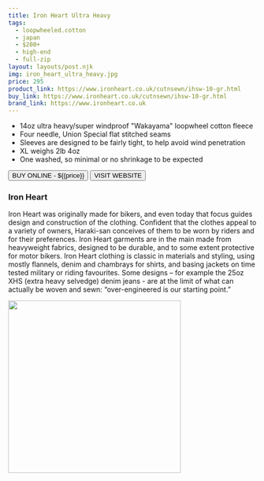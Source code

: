 ```yaml
---
title: Iron Heart Ultra Heavy
tags:
  - loopwheeled.cotton
  - japan
  - $200+ 
  - high-end 
  - full-zip
layout: layouts/post.njk
img: iron_heart_ultra_heavy.jpg
price: 295
product_link: https://www.ironheart.co.uk/cutnsewn/ihsw-10-gr.html
buy_link: https://www.ironheart.co.uk/cutnsewn/ihsw-10-gr.html 
brand_link: https://www.ironheart.co.uk
---
```

<div class="col col-sm-8">

* 14oz ultra heavy/super windproof "Wakayama" loopwheel cotton fleece
* Four needle, Union Special flat stitched seams
* Sleeves are designed to be fairly tight, to help avoid wind penetration
* XL weighs 2lb 4oz
* One washed, so minimal or no shrinkage to be expected       
<p>
    <a href='{{buy_link}}'><button class="button-primary-outlined button-round">BUY ONLINE - ${{price}}</button></a>
    <a href='{{brand_link}}'><button class="button-primary-outlined button-round">VISIT WEBSITE</button></a>
</p>

### Iron Heart
<p>Iron Heart was originally made for bikers, and even today that focus guides design and construction of the clothing. Confident that the clothes appeal to a variety of owners, Haraki-san conceives of them to be worn by riders and for their preferences. Iron Heart garments are in the main made from heavyweight fabrics, designed to be durable, and to some extent protective for motor bikers. Iron Heart clothing is classic in materials and styling, using mostly flannels, denim and chambrays for shirts, and basing jackets on time tested military or riding favourites. Some designs – for example the 25oz XHS (extra heavy selvedge) denim jeans - are at the limit of what can actually be woven and sewn: “over-engineered is our starting point.”</p>

</div>

<div class="col col-sm-4 float-right">
        <img src='/img/{{img}}' height='350' class="float-left">
</div>